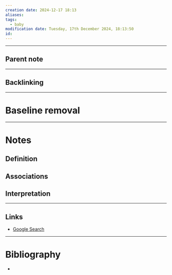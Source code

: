 ```yaml
---
creation date: 2024-12-17 18:13
aliases: 
tags:
  - baby
modification date: Tuesday, 17th December 2024, 18:13:50
id:
---
```

---

## Parent note
---
## Backlinking


---
# Baseline removal


---
# Notes

## Definition

## Associations

## Interpretation

---
## Links
- [Google Search](https://www.google.com/search?q=Baseline+removal)

---
# Bibliography
+ 